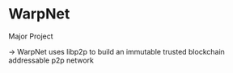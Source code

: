 # WarpNet

Major Project

-> WarpNet uses libp2p to build an immutable trusted blockchain addressable p2p network
